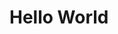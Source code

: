 <script setup>
import CsvTable from '/.vitepress/components/CsvTable.vue';
</script>

# Hello World

<CsvTable csvFilePath="release.csv" />